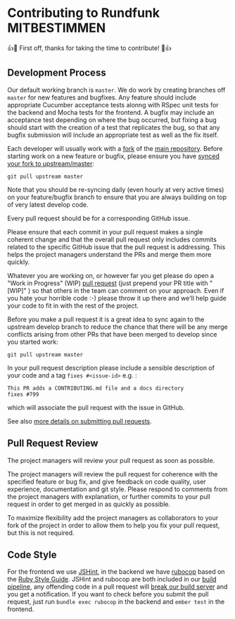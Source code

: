 # Contributing to Rundfunk MITBESTIMMEN

:+1::tada: First off, thanks for taking the time to contribute! :tada::+1:

Development Process
------------------

Our default working branch is `master`. We do work by creating branches off `master` for new features and bugfixes. Any feature should include appropriate Cucumber acceptance tests alonng with RSpec unit tests for the backend and Mocha tests for the frontend. A bugfix may include an acceptance test depending on where the bug occurred, but fixing a bug should start with the creation of a test that replicates the bug, so that any bugfix submission will include an appropriate test as well as the fix itself.

Each developer will usually work with a [fork](https://help.github.com/articles/fork-a-repo/) of the [main repository](https://github.com/roschaefer/rundfunk-mitbestimmen). Before starting work on a new feature or bugfix, please ensure you have [synced your fork to upstream/master](https://help.github.com/articles/syncing-a-fork/):

```
git pull upstream master
```

Note that you should be re-syncing daily (even hourly at very active times) on your feature/bugfix branch to ensure that you are always building on top of very latest develop code.

Every pull request should be for a corresponding GitHub issue.

Please ensure that each commit in your pull request makes a single coherent change and that the overall pull request only includes commits related to the specific GitHub issue that the pull request is addressing. This helps the project managers understand the PRs and merge them more quickly.

Whatever you are working on, or however far you get please do open a "Work in Progress" (WIP) [pull request](https://help.github.com/articles/creating-a-pull-request/) (just prepend your PR title with "[WIP]" ) so that others in the team can comment on your approach. Even if you hate your horrible code :-) please throw it up there and we'll help guide your code to fit in with the rest of the project.


Before you make a pull request it is a great idea to sync again to the upstream develop branch to reduce the chance that there will be any merge conflicts arising from other PRs that have been merged to develop since you started work:

```
git pull upstream master
```

In your pull request description please include a sensible description of your code and a tag `fixes #<issue-id>` e.g. :

```
This PR adds a CONTRIBUTING.md file and a docs directory
fixes #799
```

which will associate the pull request with the issue in GitHub.

See also [more details on submitting pull requests](https://github.com/AgileVentures/WebsiteOne/blob/develop/docs/how_to_submit_a_pull_request_on_github.md).

Pull Request Review
-------------------

The project managers will review your pull request as soon as possible.

The project managers will review the pull request for coherence with the specified feature or bug fix, and give feedback on code quality, user experience, documentation and git style. Please respond to comments from the project managers with explanation, or further commits to your pull request in order to get merged in as quickly as possible.

To maximize flexibility add the project managers as collaborators to your fork of the project in order to allow them to help you fix your pull request, but this is not required.

Code Style
-------------

For the frontend we use [JSHint](http://jshint.com/), in the backend we have [rubocop](https://github.com/bbatsov/rubocop) based on the [Ruby Style Guide](https://github.com/bbatsov/ruby-style-guide). JSHint and rubocop are both included in our [build pipeline](https://github.com/roschaefer/rundfunk-mitbestimmen/blob/master/.travis.yml), any offending code in a pull request will [break our build server](https://travis-ci.org/roschaefer/rundfunk-mitbestimmen) and you get a notification. If you want to check before you submit the pull request, just run `bundle exec rubocop` in the backend and `ember test` in the frontend.
